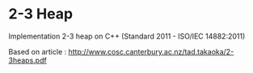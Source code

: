 2-3 Heap
========

Implementation 2-3 heap on C++ (Standard 2011 - ISO/IEC 14882:2011)

Based on article : http://www.cosc.canterbury.ac.nz/tad.takaoka/2-3heaps.pdf
